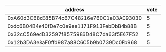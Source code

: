 address|vote|timestamp|signature
---|---|---|---
0xA60d3C68cE85B74c67C48216e760C1e03AC93030|5|1617109164|0xca2814254c113c7c37b97e4008c4244ebb7d20e2100854b07cc341cd79d4a7f548e7f7d90a291f31464797d3799c5bf33fe6ecbd6ae68230fa53177b1c692a2c1b
0xdc6B04B4e40fDe7c0e9ee1171F913FebDbB4b88B|5|1617113666|0xc66671ecb2383bff991db3271c6ba341bbde713af1e28154e5afe19ecd2b268e68fbe79dfe05a47630124d0b93efb1ea73ffe852f98f6652e406777b9440d1eb1b
0x32cC569edD32597f8575986D48C7da63f5E67F52|5|1617158559|0xb8ffa9410a308baed1ad8dd51d5ec60ed3e63662618cbcc63a2d30e1b4e0eda92989b735537a07651e8f8d5c3611e5e3f9601f665f4c9033a0843a53fb73032d1b
0x12b3DA3e8aF0ffd987a88C6C5b9b0739Dc0Fb968|5|1617162905|0x17791c37f60119901f1987dfbf3c4bb80c8c3193854c7937092846e760bdad4014832e34f03df4503c8745d436f88cdb9fd66fb2c777e8a221d8cd02b8d4e9e61b